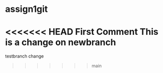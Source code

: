 # assign1git
<<<<<<< HEAD
First Comment
This is a change on newbranch
=======
testbranch change
>>>>>>> main
